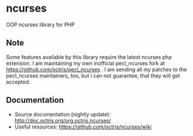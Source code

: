 ncurses
=======

OOP ncurses library for PHP

Note
----

Some features available by this library require the latest ncurses php extension. I am 
maintaining my own inofficial pecl_ncurses fork at https://github.com/octris/pecl_ncurses . 
I am sending all my patches to the pecl_ncurses maintainers, too, but i can not guarantee, 
that they will get accepted.

Documentation
-------------

* Source documentation (nightly update): http://doc.octris.org/org.octris.ncurses/
* Useful resources: https://github.com/octris/ncurses/wiki
